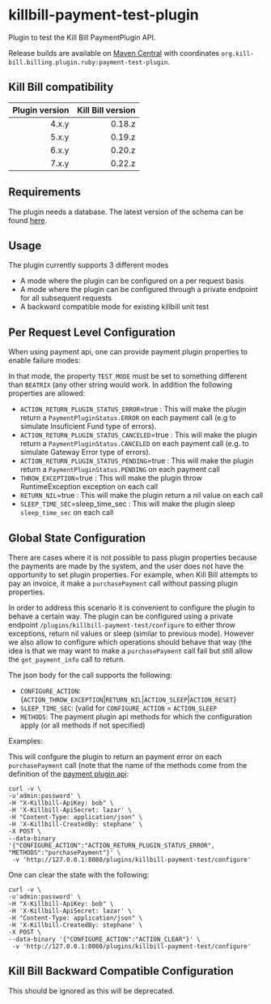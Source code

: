 # killbill-payment-test-plugin

Plugin to test the Kill Bill PaymentPlugin API.

Release builds are available on [Maven Central](http://search.maven.org/#search%7Cga%7C1%7Cg%3A%22org.kill-bill.billing.plugin.ruby%22%20AND%20a%3A%22payment-test-plugin%22) with coordinates `org.kill-bill.billing.plugin.ruby:payment-test-plugin`.

Kill Bill compatibility
-----------------------

| Plugin version | Kill Bill version |
| -------------: | ----------------: |
| 4.x.y          | 0.18.z            |
| 5.x.y          | 0.19.z            |
| 6.x.y          | 0.20.z            |
| 7.x.y          | 0.22.z            |


Requirements
-----------------------

The plugin needs a database. The latest version of the schema can be found [here](https://github.com/killbill/killbill-payment-test-plugin/blob/master/src/main/resources/ddl.sql).

Usage
-----

The plugin currently supports 3 different modes

* A mode where the plugin can be configured on a per request basis
* A mode where the plugin can be configured through a private endpoint for all subsequent requests
* A backward compatible mode for existing killbill unit test

## Per Request Level  Configuration

When using payment api, one can provide payment plugin properties to enable failure modes:

In that mode, the property `TEST_MODE` must be set to something different than `BEATRIX` (any other string would work. In addition the following properties are allowed:

* `ACTION_RETURN_PLUGIN_STATUS_ERROR`=true : This will make the plugin return a `PaymentPluginStatus.ERROR` on each payment call (e.g to simulate Insuficient Fund type of errors).
* `ACTION_RETURN_PLUGIN_STATUS_CANCELED`=true : This will make the plugin return a `PaymentPluginStatus.CANCELED` on each payment call (e.g. to simulate Gateway Error type of errors).
* `ACTION_RETURN_PLUGIN_STATUS_PENDING`=true : This will make the plugin return a `PaymentPluginStatus.PENDING` on each payment call
* `THROW_EXCEPTION`=true : This will make the plugin throw RuntimeException exception on each call
* `RETURN_NIL`=true : This will make the plugin return a nil value on each call
* `SLEEP_TIME_SEC`=sleep_time_sec : This will make the plugin sleep `sleep_time_sec` on each call

## Global State Configuration

There are cases where it is not possible to pass plugin properties because the payments are made by the system, and the user does not have the opportunity to set plugin properties. For example, when Kill Bill attempts to pay an invoice, it make a `purchasePayment` call without passing plugin properties.

In order to address this scenario it is convenient to configure the plugin to behave a certain way. The plugin can be configured using a private endpoint `/plugins/killbill-payment-test/configure` to either throw exceptions, return nil values or sleep (similar to previous mode). However we also allow to configure which operations should behave that way (the idea is that we may want to make a `purchasePayment` call fail but still allow the `get_payment_info` call to return.

The json body for the call supports the following:

* `CONFIGURE_ACTION`: {`ACTION_THROW_EXCEPTION`|`RETURN_NIL`|`ACTION_SLEEP`|`ACTION_RESET`}
* `SLEEP_TIME_SEC`: (valid for `CONFIGURE_ACTION` = `ACTION_SLEEP`
* `METHODS`: The payment plugin api methods for which the configuration apply (or all methods if not specified)

Examples:

This will confgure the plugin to return an payment error on each `purchasePayment` call (note that the name of the methods come from the definition of the [payment plugin api](https://github.com/killbill/killbill-plugin-api/blob/master/payment/src/main/java/org/killbill/billing/payment/plugin/api/PaymentPluginApi.java):

```
curl -v \
-u'admin:password' \
-H "X-Killbill-ApiKey: bob" \
-H 'X-Killbill-ApiSecret: lazar' \
-H "Content-Type: application/json" \
-H 'X-Killbill-CreatedBy: stephane' \
-X POST \
--data-binary '{"CONFIGURE_ACTION":"ACTION_RETURN_PLUGIN_STATUS_ERROR", "METHODS":"purchasePayment"}' \
 -v 'http://127.0.0.1:8080/plugins/killbill-payment-test/configure'
```

One can clear the state with the following:

```
curl -v \
-u'admin:password' \
-H "X-Killbill-ApiKey: bob" \
-H 'X-Killbill-ApiSecret: lazar' \
-H "Content-Type: application/json" \
-H 'X-Killbill-CreatedBy: stephane' \
-X POST \
--data-binary '{"CONFIGURE_ACTION":"ACTION_CLEAR"}' \
 -v 'http://127.0.0.1:8080/plugins/killbill-payment-test/configure'
```

## Kill Bill Backward Compatible Configuration

This should be ignored as this will be deprecated.
